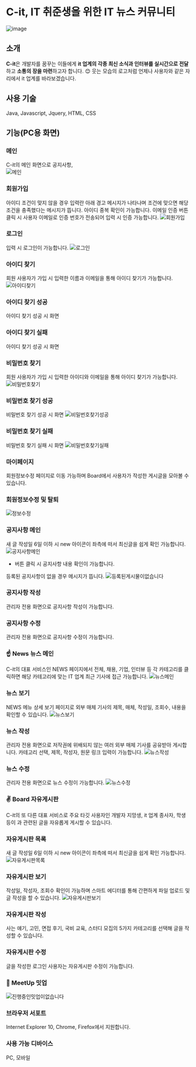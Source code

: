 # C-it, IT 취준생을 위한 IT 뉴스 커뮤니티 
![image](https://user-images.githubusercontent.com/54854166/108254372-47e69f80-719e-11eb-880a-b3624cd8b9f6.png)

## 소개
**C-it**은 개발자를 꿈꾸는 이들에게 **it 업계의 각종 최신 소식과 인터뷰를 실시간으로 전달**하고 **소통의 장을 마련**하고자 합니다. 
😊 웃는 모습의 로고처럼 언제나 사용자와 같은 자리에서 it 업계를 바라보겠습니다.

## 사용 기술
Java, Javascript, Jquery, HTML, CSS

## 기능(PC용 화면)
### 메인
C-it의 메인 화면으로 공지사항,  
![메인](https://user-images.githubusercontent.com/54854166/108248576-65fcd180-7197-11eb-91f4-34c71c9003a6.png)

### 회원가입 
아이디 조건이 맞지 않을 경우 입력란 아래 경고 메시지가 나타나며 조건에 맞으면 해당 조건을 충족했다는 메시지가 뜹니다.
아이디 중복 확인이 가능합니다. 
이메일 인증 버튼 클릭 시 사용자 이메일로 인증 번호가 전송되어 입력 시 인증 가능합니다.
![회원가입](https://user-images.githubusercontent.com/54854166/108235339-131c1d80-7189-11eb-930c-74c59e39548c.png)

### 로그인 
입력 시 로그인이 가능합니다.
![로그인](https://user-images.githubusercontent.com/54854166/108235457-2c24ce80-7189-11eb-87ce-9ab26c8be0ce.png)

### 아이디 찾기
회원 사용자가 가입 시 입력한 이름과 이메일을 통해 아이디 찾기가 가능합니다.
![아이디찾기](https://user-images.githubusercontent.com/54854166/108247700-5630bd80-7196-11eb-8105-7f1812756288.png)

### 아이디 찾기 성공
아이디 찾기 성공 시 화면


### 아이디 찾기 실패
아이디 찾기 성공 시 화면

### 비밀번호 찾기
회원 사용자가 가입 시 입력한 아이디와 이메일을 통해 아이디 찾기가 가능합니다.
![비밀번호찾기](https://user-images.githubusercontent.com/54854166/108248585-67c69500-7197-11eb-92fb-120b5167abfc.png)

### 비밀번호 찾기 성공
비밀번호 찾기 성공 시 화면
![비밀번호찾기성공](https://user-images.githubusercontent.com/54854166/108248591-68f7c200-7197-11eb-90c3-3b6d86b1159d.png)

### 비밀번호 찾기 실패
비밀번호 찾기 실패 시 화면
![비밀번호찾기실패](https://user-images.githubusercontent.com/54854166/108248594-6a28ef00-7197-11eb-9c5c-289d3bb63ff4.png)

### 마이페이지

회원정보수정 페이지로 이동 가능하며 Board에서 사용자가 작성한 게시글을 모아볼 수 있습니다.

### 회원정보수정 및 탈퇴

![정보수정](https://user-images.githubusercontent.com/54854166/108235421-25965700-7189-11eb-8035-d4c17d0560fc.png)

### 공지사항 메인
새 글 작성일 6일 이하 시 new 아이콘이 좌측에 떠서 최신글을 쉽게 확인 가능합니다.
![공지사항메인](https://user-images.githubusercontent.com/54854166/108248569-64cba480-7197-11eb-97dd-1163318bad75.png)
+ 버튼 클릭 시 공지사항 내용 확인이 가능합니다.

등록된 공지사항이 없을 경우 메시지가 뜹니다.
![등록된게시물이없습니다](https://user-images.githubusercontent.com/54854166/108248567-639a7780-7197-11eb-8997-5e81e6331fb9.jpg)

### 공지사항 작성
관리자 전용 화면으로 공지사항 작성이 가능합니다.
### 공지사항 수정
관리자 전용 화면으로 공지사항 수정이 가능합니다.

### ☝ News 뉴스 메인
C-it의 대표 서비스인 NEWS 페이지에서 전체, 채용, 기업, 인터뷰 등 각 카테고리를 클릭하면 해당 카테고리에 맞는 IT 업계 최근 기사에 접근 가능합니다.
![뉴스메인](https://user-images.githubusercontent.com/54854166/108235462-2d55fb80-7189-11eb-84a9-4d959bf81a08.png)

### 뉴스 보기 
NEWS 메뉴 상세 보기 페이지로 외부 매체 기사의 제목, 매체, 작성일, 조회수, 내용을 확인할 수 있습니다.
![뉴스보기](https://user-images.githubusercontent.com/54854166/108235446-2af3a180-7189-11eb-9133-be223cbed842.png)

### 뉴스 작성 
관리자 전용 화면으로 저작권에 위배되지 않는 여러 외부 매체 기사를 공유받아 게시합니다. 
카테고리 선택, 제목, 작성자, 원문 링크 입력이 가능합니다.
![뉴스작성](https://user-images.githubusercontent.com/54854166/108235455-2b8c3800-7189-11eb-9e2f-2bf94fa8f11a.png)

### 뉴스 수정
관리자 전용 화면으로 뉴스 수정이 가능합니다.
![뉴스수정](https://user-images.githubusercontent.com/54854166/108248589-685f2b80-7197-11eb-9e9f-6bb0865a948d.png)

### ✌ Board 자유게시판
C-it의 또 다른 대표 서비스로 주요 타깃 사용자인 개발자 지망생, it 업계 종사자, 학생 등이 과 관련된 글을 자유롭게 게시할 수 있습니다.
### 자유게시판 목록
새 글 작성일 6일 이하 시 new 아이콘이 좌측에 떠서 최신글을 쉽게 확인 가능합니다.
![자유게시판목록](https://user-images.githubusercontent.com/54854166/108250205-52eb0100-7199-11eb-8915-a298887d70b5.png)

### 자유게시판 보기
작성일, 작성자, 조회수 확인이 가능하며 스마트 에디터를 통해 간편하게 파일 업로드 및 글 작성을 할 수 있습니다.
![자유게시판보기](https://user-images.githubusercontent.com/54854166/108250198-51b9d400-7199-11eb-87c7-f88ca258da9b.png)

### 자유게시판 작성
사는 얘기, 고민, 면접 후기, 국비 교육, 스터디 모집의 5가지 카테고리를 선택해 글을 작성할 수 있습니다.
### 자유게시판 수정
글을 작성한 로그인 사용자는 자유게시판 수정이 가능합니다.

### 🤟 MeetUp 밋업 

![진행중인밋업이없습니다](https://user-images.githubusercontent.com/54854166/108248571-65fcd180-7197-11eb-855e-d50a00623844.png)

### 브라우저 서포트
Internet Explorer 10, Chrome, Firefox에서 지원합니다.

### 사용 가능 디바이스
PC, 모바일
